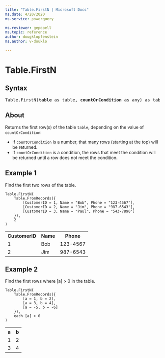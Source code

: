```yaml
---
title: "Table.FirstN | Microsoft Docs"
ms.date: 4/20/2020
ms.service: powerquery

ms.reviewer: gepopell
ms.topic: reference
author: dougklopfenstein
ms.author: v-douklo

---
```

# Table.FirstN

## Syntax

<pre>
Table.FirstN(<b>table</b> as table, <b>countOrCondition</b> as any) as table
</pre>
  
## About  
Returns the first row(s) of the table `table`, depending on the value of `countOrCondition`: <ul> <li> If <code>countOrCondition</code> is a number, that many rows (starting at the top) will be returned. </li> <li> If <code>countOrCondition</code> is a condition, the rows that meet the condition will be returned until a row does not meet the condition.</li> </ul>

## Example 1
Find the first two rows of the table.

```powerquery-m
Table.FirstN(
    Table.FromRecords({
        [CustomerID = 1, Name = "Bob", Phone = "123-4567"],
        [CustomerID = 2, Name = "Jim", Phone = "987-6543"],
        [CustomerID = 3, Name = "Paul", Phone = "543-7890"]
    }),
    2
)
```

<table> <tr> <th>CustomerID</th> <th>Name</th> <th>Phone</th> </tr> <tr> <td>1</td> <td>Bob</td> <td>123-4567</td> </tr> <tr> <td>2</td> <td>Jim</td> <td>987-6543</td> </tr> </table>

## Example 2
Find the first rows where [a] > 0 in the table.

```powerquery-m
Table.FirstN(
    Table.FromRecords({
        [a = 1, b = 2],
        [a = 3, b = 4],
        [a = -5, b = -6]
    }),
    each [a] > 0
)
```

<table> <tr> <th>a</th> <th>b</th> </tr> <tr> <td>1</td> <td>2</td> </tr> <tr> <td>3</td> <td>4</td> </tr> </table>
